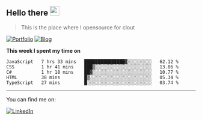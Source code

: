 <h2>Hello there <img src="https://camo.githubusercontent.com/2019d90b5d6b109833b6e130852e36fce013bb14/68747470733a2f2f63756c746f667468657061727479706172726f742e636f6d2f706172726f74732f68642f6c6170746f705f706172726f742e676966" width="25px"></h2>

>This is the place where I opensource for clout

[![Portfolio](https://img.shields.io/badge/web-portfolio-black)](https://izqalan.github.io/?utm_source=github&utm_medium=social&utm_campaign=portfolio)
[![Blog](https://img.shields.io/badge/dev-blog-15AC59)](https://blog.izqalan.dev/)

**This week I spent my time on**
<!--START_SECTION:waka-->
```text
JavaScript   7 hrs 33 mins   ███████████████▓░░░░░░░░░   62.12 % 
CSS          1 hr 41 mins    ███▒░░░░░░░░░░░░░░░░░░░░░   13.86 % 
C#           1 hr 18 mins    ██▓░░░░░░░░░░░░░░░░░░░░░░   10.77 % 
HTML         38 mins         █▒░░░░░░░░░░░░░░░░░░░░░░░   05.34 % 
TypeScript   27 mins         █░░░░░░░░░░░░░░░░░░░░░░░░   03.74 % 
```
<!--END_SECTION:waka-->
___

You can find me on:

[![LinkedIn](https://img.omvr.io/linkedin.svg)](https://www.linkedin.com/in/izqalan/)
